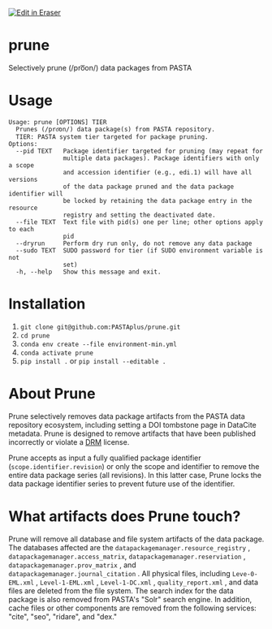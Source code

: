 <p><a target="_blank" href="https://app.eraser.io/workspace/hmuPjHdhDCChbLI8okTs" id="edit-in-eraser-github-link"><img alt="Edit in Eraser" src="https://firebasestorage.googleapis.com/v0/b/second-petal-295822.appspot.com/o/images%2Fgithub%2FOpen%20in%20Eraser.svg?alt=media&amp;token=968381c8-a7e7-472a-8ed6-4a6626da5501"></a></p>

# prune
Selectively prune (/pro͞on/) data packages from PASTA

# Usage
```
Usage: prune [OPTIONS] TIER
  Prunes (/pro͞on/) data package(s) from PASTA repository.
  TIER: PASTA system tier targeted for package pruning.
Options:
  --pid TEXT   Package identifier targeted for pruning (may repeat for
               multiple data packages). Package identifiers with only a scope
               and accession identifier (e.g., edi.1) will have all versions
               of the data package pruned and the data package identifier will
               be locked by retaining the data package entry in the resource
               registry and setting the deactivated date.
  --file TEXT  Text file with pid(s) one per line; other options apply to each
               pid
  --dryrun     Perform dry run only, do not remove any data package
  --sudo TEXT  SUDO password for tier (if SUDO environment variable is not
               set)
  -h, --help   Show this message and exit.
```
# Installation
1. `git clone git@github.com:PASTAplus/prune.git` 
2. `cd prune` 
3. `conda env create --file environment-min.yml` 
4. `conda activate prune` 
5. `pip install .`  or `pip install --editable .` 
# About Prune
Prune selectively removes data package artifacts from the PASTA data repository ecosystem, including setting a DOI tombstone page in DataCite metadata. Prune is designed to remove artifacts that have been published incorrectly or violate a [﻿DRM](https://en.wikipedia.org/wiki/Digital_rights_management) license.

Prune accepts as input a fully qualified package identifier (`scope.identifier.revision`) or only the scope and identifier to remove the entire data package series (all revisions). In this latter case, Prune locks the data package identifier series to prevent future use of the identifier.

# What artifacts does Prune touch?
Prune will remove all database and file system artifacts of the data package. The databases affected are the `datapackagemanager.resource_registry` , `datapackagemanager.access_matrix`,  `datapackagemanager.reserviation` , `datapackagemanager.prov_matrix` , and `datapackagemanager.journal_citation` . All physical files, including `Leve-0-EML.xml` , `Level-1-EML.xml` ,  `Level-1-DC.xml` , `quality_report.xml` , and data files are deleted from the file system. The search index for the data package is also removed from PASTA's "Solr" search engine. In addition, cache files or other components are removed from the following services: "cite", "seo", "ridare", and "dex."








<!--- Eraser file: https://app.eraser.io/workspace/hmuPjHdhDCChbLI8okTs --->